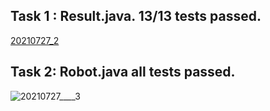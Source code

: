 ## Task 1 : Result.java. 13/13 tests passed.
[20210727_2](https://user-images.githubusercontent.com/12487549/127159034-529d27f5-de06-4579-ac50-8a72d19f4713.jpg)

## Task 2: Robot.java all tests passed.
![20210727____3](https://user-images.githubusercontent.com/12487549/127159255-45cc02ac-5004-420a-bcfe-1bf538b2918c.jpg)

